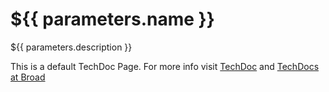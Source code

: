 # ${{ parameters.name }}

${{ parameters.description }}

This is a default TechDoc Page.
For more info visit [TechDoc](https://backstage.io/docs/features/techdocs/) and [TechDocs at Broad](https://backstage.broadinstitute.org/catalog/default/component/backstage/docs/techdocs/)
